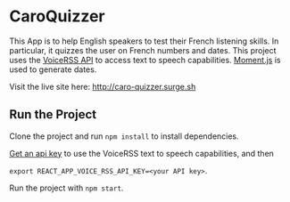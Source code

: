 # CaroQuizzer

This App is to help English speakers to test their French listening skills. In particular, it quizzes the user on French numbers and dates. This project uses the [VoiceRSS API](http://www.voicerss.org/default.aspx) to access text to speech capabilities. [Moment.js](https://momentjs.com) is used to generate dates. 

Visit the live site here: http://caro-quizzer.surge.sh

## Run the Project

Clone the project and run `npm install` to install dependencies. 

[Get an api key](http://www.voicerss.org/registration.aspx) to use the VoiceRSS text to speech capabilities, and then

`export REACT_APP_VOICE_RSS_API_KEY=<your API key>`.

Run the project with `npm start`. 



